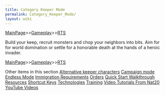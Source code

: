 ```yaml
---
title: Category Keeper Mode
permalink: Category_Keeper_Mode/
layout: wiki
---
```


[MainPage](/keeperrl_wiki/ "wikilink")>>[Gameplay](/keeperrl_wiki/Gameplay_Guide "wikilink")>>[RTS](/keeperrl_wiki/RTS "wikilink")

Build your keep, recruit monsters and chop your neighbors into bits. Aim
for for world domination or settle for a honorable death at the hands of
a heroic invader.

[MainPage](/keeperrl_wiki/ "wikilink")>>[Gameplay](/keeperrl_wiki/Gameplay_Guide "wikilink")>>[RTS](/keeperrl_wiki/RTS "wikilink")

Other items in this section
    [Alternative keeper characters](/keeperrl_wiki/Alternative_Keeper_Characters "wikilink")
    [Campaign mode](/keeperrl_wiki/Campaign_Mode "wikilink")
    [Endless Mode](/keeperrl_wiki/Endless_Mode "wikilink")
    [Immigration Requirements](/keeperrl_wiki/Immigration_Requirements "wikilink")
    [Orders](/keeperrl_wiki/Orders "wikilink")
    [Quick Start Walkthrough](/keeperrl_wiki/Quick_Start_Walkthrough "wikilink")
    [Resources](/keeperrl_wiki/Resources "wikilink")
    [Shortcut Keys](/keeperrl_wiki/Shortcut_Keys "wikilink")
    [Technologies](/keeperrl_wiki/Technologies "wikilink")
    [Training](/keeperrl_wiki/Training "wikilink")
    [Video Tutorials From Nat20](/keeperrl_wiki/Video_Tutorials_From_Nat20 "wikilink")
    [YouTube Videos](/keeperrl_wiki/YouTube_Videos "wikilink")
